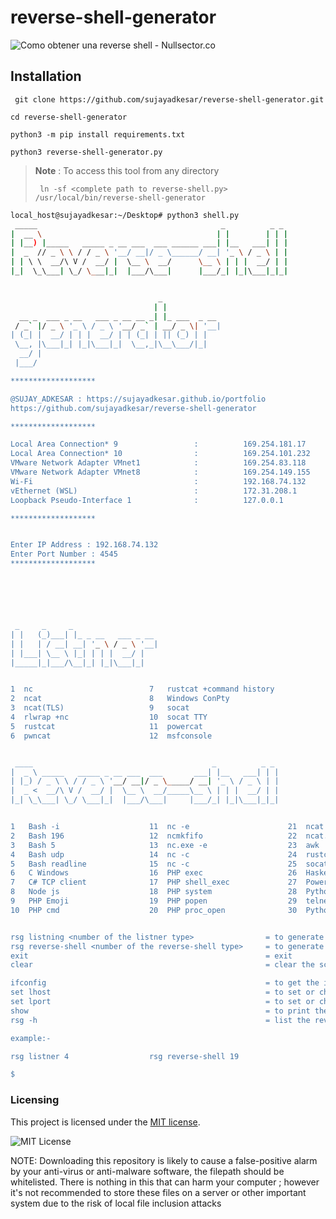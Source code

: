 # reverse-shell-generator

![Como obtener una reverse shell - Nullsector.co](https://nullsector.co/wp-content/uploads/2017/12/Bash-new.sh_.png)

## Installation

``` 
 git clone https://github.com/sujayadkesar/reverse-shell-generator.git
 ```
``` 
cd reverse-shell-generator
```
``` 
python3 -m pip install requirements.txt 
```
``` 
python3 reverse-shell-generator.py 
```

> **Note** : To access this tool from any directory  
> ```
>  ln -sf <complete path to reverse-shell.py> /usr/local/bin/reverse-shell-generator
>  ```



``` bash
local_host@sujayadkesar:~/Desktop# python3 shell.py
 _____                                         _          _ _
|  __ \                                       | |        | | |
| |__) |_____   _____ _ __ ___  ___ ______ ___| |__   ___| | |
|  _  // _ \ \ / / _ \ '__/ __|/ _ \______/ __| '_ \ / _ \ | |
| | \ \  __/\ V /  __/ |  \__ \  __/      \__ \ | | |  __/ | |
|_|  \_\___| \_/ \___|_|  |___/\___|      |___/_| |_|\___|_|_|


                                 _
                                | |
  __ _  ___ _ __   ___ _ __ __ _| |_ ___  _ __
 / _` |/ _ \ '_ \ / _ \ '__/ _` | __/ _ \| '__|
| (_| |  __/ | | |  __/ | | (_| | || (_) | |
 \__, |\___|_| |_|\___|_|  \__,_|\__\___/|_|
  __/ |
 |___/

*******************

@SUJAY_ADKESAR : https://sujayadkesar.github.io/portfolio
https://github.com/sujayadkesar/reverse-shell-generator

*******************

Local Area Connection* 9                 :          169.254.181.17
Local Area Connection* 10                :          169.254.101.232
VMware Network Adapter VMnet1            :          169.254.83.118
VMware Network Adapter VMnet8            :          169.254.149.155
Wi-Fi                                    :          192.168.74.132
vEthernet (WSL)                          :          172.31.208.1
Loopback Pseudo-Interface 1              :          127.0.0.1

*******************


Enter IP Address : 192.168.74.132
Enter Port Number : 4545
*******************






 _     _     _
| |   (_)___| |_ _ __   ___ _ __
| |   | / __| __| '_ \ / _ \ '__|
| |___| \__ \ |_| | | |  __/ |
|_____|_|___/\__|_| |_|\___|_|


1  nc                          7   rustcat +command history
2  ncat                        8   Windows ConPty
3  ncat(TLS)                   9   socat
4  rlwrap +nc                  10  socat TTY
5  rustcat                     11  powercat
6  pwncat                      12  msfconsole


 ____                                        _          _ _
|  _ \ _____   _____ _ __ ___  ___       ___| |__   ___| | |
| |_) / _ \ \ / / _ \ '__/ __|/ _ \_____/ __| '_ \ / _ \ | |
|  _ <  __/\ V /  __/ |  \__ \  __/_____\__ \ | | |  __/ | |
|_| \_\___| \_/ \___|_|  |___/\___|     |___/_| |_|\___|_|_|


1   Bash -i                    11  nc -e                      21  ncat -e
2   Bash 196                   12  ncmkfifo                   22  ncat.exe -e
3   Bash 5                     13  nc.exe -e                  23  awk
4   Bash udp                   14  nc -c                      24  rustcat
5   Bash readline              15  nc -c                      25  socat TTY
6   C Windows                  16  PHP exec                   26  Haskell
7   C# TCP client              17  PHP shell_exec             27  Powershell
8   Node js                    18  PHP system                 28  Python #2
9   PHP Emoji                  19  PHP popen                  29  telnet
10  PHP cmd                    20  PHP proc_open              30  Python Windows


rsg listning <number of the listner type>                = to generate the listner code
rsg reverse-shell <number of the reverse-shell type>     = to generate the reverse-shell code
exit                                                     = exit
clear                                                    = clear the screen

ifconfig                                                 = to get the ipv4 address of your system
set lhost                                                = to set or change the ip address
set lport                                                = to set or change the listing port number
show                                                     = to print the lhost and lport
rsg -h                                                   = list the reverse-shell and listners

example:-

rsg listner 4                  rsg reverse-shell 19

$
```


### Licensing

This project is licensed under the [MIT license](LICENSE).

![MIT License](https://danielmiessler.com/images/mitlicense.png)


NOTE: Downloading this repository is likely to cause a false-positive alarm by your anti-virus or anti-malware software, the filepath should be whitelisted. There is nothing in this that can harm your computer ; however it's not recommended to store these files on a server or other important system due to the risk of local file inclusion attacks
